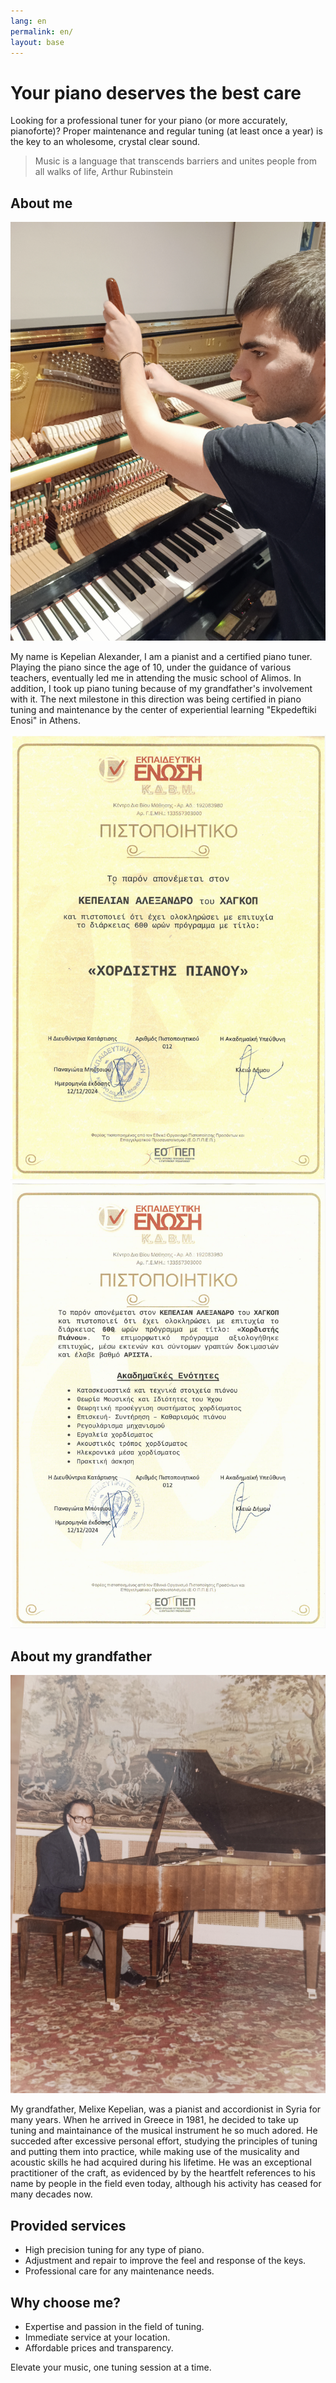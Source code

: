 ```yaml
---
lang: en
permalink: en/
layout: base
---
```


# Your piano deserves the best care

Looking for a professional tuner for your piano (or more accurately, pianoforte)? Proper maintenance and regular tuning (at least once a year) is the key to an wholesome, crystal clear sound.

> Music is a language that transcends barriers and unites people from all walks of life, Arthur Rubinstein
 
## About me

![Alexander Kepelian tuning a piano](/assets/images/alex.jpg)

My name is Kepelian Alexander, I am a pianist and a certified piano tuner. Playing the piano since the age of 10, under the guidance of various teachers, eventually led me in attending the music school of
Alimos. In addition, I took up piano tuning because of my grandfather's involvement with it. The next milestone in this direction was being certified in piano tuning and maintenance by the center of experiential
learning "Ekpedeftiki Enosi" in Athens.

![Scan of the piano tuning certification of Kepelian Alexander, first page](/assets/images/cert1.jpg)
![Scan of the piano tuning certification of Kepelian Alexander, second page](/assets/images/cert2.jpg) 

## About my grandfather

![Melixe Kepelian playing a grand piano](/assets/images/melik.jpg)

My grandfather, Melixe Kepelian, was a pianist and accordionist in Syria for many years. When he arrived in Greece in 1981, he decided to take up tuning 
and maintainance of the musical instrument he so much adored. He succeded after excessive personal effort, studying the principles of tuning and putting them into practice,
while making use of the musicality and acoustic skills he had acquired during his lifetime. He was an exceptional practitioner of the craft, as evidenced by by the heartfelt references to his name
by people in the field even today,  although his activity has ceased for many decades now. 

## Provided services

* High precision tuning for any type of piano.
* Adjustment and repair to improve the feel and response of the keys.
* Professional care for any maintenance needs.

## Why choose me?

* Expertise and passion in the field of tuning.
* Immediate service at your location.
* Affordable prices and transparency.

Elevate your music, one tuning session at a time.
